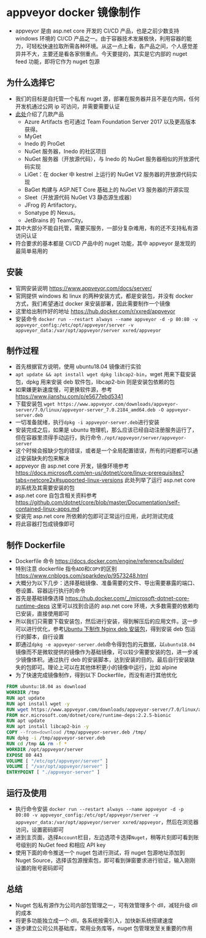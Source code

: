 # appveyor docker 镜像制作

- appveyor 是由 asp.net core 开发的 CI/CD 产品，也是之前少数支持 windows 环境的 CI/CD 产品之一。由于容器技术发展极快，利用容器的能力，可轻松快速拉取所需各种环境。从这一点上看，各产品之间，个人感觉差异并不大，主要还是看各家侧重点。今天要提的，其实是它内部的 nuget feed 功能，即将它作为 nuget 包源

## 为什么选择它

- 我们的目标是自托管一个私有 nuget 源，部署在服务器并且不是在内网，任何开发机通过公网 ip 可访问，并需要需要认证
- [此处](https://docs.microsoft.com/zh-cn/nuget/hosting-packages/overview)介绍了几款产品
  - Azure Artifacts 也可通过 Team Foundation Server 2017 以及更高版本获得。
  - MyGet
  - Inedo 的 ProGet
  - NuGet 服务器，Inedo 的社区项目
  - NuGet 服务器（开放源代码），与 Inedo 的 NuGet 服务器相似的开放源代码实现
  - LiGet：在 docker 中 kestrel 上运行的 NuGet V2 服务器的开放源代码实现
  - BaGet 构建与 ASP.NET Core 基础上的 NuGet V3 服务器的开源实现
  - Sleet（开放源代码 NuGet V3 静态源生成器）
  - JFrog 的 Artifactory。
  - Sonatype 的 Nexus。
  - JetBrains 的 TeamCity。
- 其中大部分不能自托管，需要买服务，一部分复杂难用，有的还不支持私有源访问认证
- 符合要求的基本都是 CI/CD 产品中的 nuget 功能，其中 appveyor 是发现的最简单易用的

## 安装

- 官网安装说明 https://www.appveyor.com/docs/server/
- 官网提供 windows 和 linux 的两种安装方式，都是安装包，并没有 docker 方式，我们希望通过 docker 来安装部署，因此需要制作一个镜像
- 这里给出制作好的地址 https://hub.docker.com/r/xxred/appveyor
- 安装命令 `docker run --restart always --name appveyor -d -p 80:80 -v appveyor_config:/etc/opt/appveyor/server -v appveyor_data:/var/opt/appveyor/server xxred/appveyor`

## 制作过程

- 首先根据官方说明，使用 ubuntu18.04 镜像进行实验
- `apt update && apt install wget dpkg libcap2-bin`，wget 用来下载安装包，dpkg 用来安装 deb 软件包，libcap2-bin 则是安装包依赖的包
- 如果嫌更新速度慢，可更换软件源，参考 https://www.jianshu.com/p/e5677ebd5341
- 下载安装包 `wget https://www.appveyor.com/downloads/appveyor-server/7.0/linux/appveyor-server_7.0.2184_amd64.deb -O appveyor-server.deb`
- 一切准备就绪，执行`dpkg -i appveyor-server.deb`进行安装
- 安装完成之后，如果是 ubuntu 物理机，那么应该已经自动注册服务运行了，但在容器里须得手动运行，执行命令`./opt/appveyor/server/appveyor-server`
- 这个时候会报缺少包的错误，或者是一个全局配置错误，所有的问题都可以通过安装缺失的包来解决
- appveyor 由 asp.net core 开发，镜像环境参考 https://docs.microsoft.com/en-us/dotnet/core/linux-prerequisites?tabs=netcore2x#supported-linux-versions 此处列举了运行 asp.net core 的系统及其需要安装的包
- asp.net core 自包含相关资料参考 https://github.com/dotnet/core/blob/master/Documentation/self-contained-linux-apps.md
- 安装完 asp.net core 所依赖的包即可正常运行应用，此时测试完成
- 将此容器打包成镜像即可

## 制作 Dockerfile

- Dockerfile 命令 https://docs.docker.com/engine/reference/builder/
- 特别注意 dockerfile 指令`ADD`和`COPY`的区别 https://www.cnblogs.com/sparkdev/p/9573248.html
- 大概分为以下几步：选择基础镜像、准备需要的文件、导出需要暴露的端口、卷设置、容器运行执行的命令
- 首先是基础镜像选择 https://hub.docker.com/_/microsoft-dotnet-core-runtime-deps 这里可以找到合适的 asp.net core 环境，大多数需要的依赖均已安装，直接使用即可
- 所以我们只需要下载安装包，然后进行安装，得到解压后的应用文件。这一步可以进行优化，参考[Ubuntu 下制作 Nginx deb 安装包](https://www.jianshu.com/p/beef99160219)，得到安装 deb 包运行的脚本，自行设置
- 即通过`dpkg -e appveyor-server.deb`命令得到包的元数据，以`ubuntu18.04`镜像而不是微软提供的镜像作为基础镜像，可以较少需要安装的包，进一步减少镜像体积。通过执行 deb 的安装脚本，达到安装的目的。最后自行安装缺失的包即可。理论上可以在其他体积更小的镜像中运行，比如 alpine
- 为了快速完成镜像制作，得到以下 Dockerfile，而没有进行其他优化

```Dockerfile
FROM ubuntu:18.04 as download
WORKDIR /tmp
RUN apt update
RUN apt install wget -y
RUN wget https://www.appveyor.com/downloads/appveyor-server/7.0/linux/appveyor-server_7.0.2184_amd64.deb -O appveyor-server.deb
FROM mcr.microsoft.com/dotnet/core/runtime-deps:2.2.5-bionic
RUN apt update
RUN apt install libcap2-bin -y
COPY --from=download /tmp/appveyor-server.deb /tmp/
RUN dpkg -i /tmp/appveyor-server.deb
RUN cd /tmp && rm -f *
WORKDIR /opt/appveyor/server
EXPOSE 80 443
VOLUME [ "/etc/opt/appveyor/server" ]
VOLUME [ "/var/opt/appveyor/server" ]
ENTRYPOINT [ "./appveyor-server" ]
```

## 运行及使用

- 执行命令安装 `docker run --restart always --name appveyor -d -p 80:80 -v appveyor_config:/etc/opt/appveyor/server -v appveyor_data:/var/opt/appveyor/server xxred/appveyor`，然后在浏览器访问，设置密码即可
- 进到主页面，选择`Account`栏目，左边选项卡选择`Nuget`，稍等片刻即可看到账号级别的 NuGet feed 和相应 API key
- 使用下面的命令推送一个 nuget 包进行测试，将 nuget 包源地址添加到 Nuget Source，选择该包源搜索包，即可看到弹窗要求进行验证，输入刚刚设置的账号密码即可

## 总结

- Nuget 包私有源作为公司内部包管理之一，可有效管理多个 dll，减轻升级 dll 的成本
- 将更多功能独立成一个 dll，各系统按需引入，加快新系统搭建速度
- 逐步建立公司公共基础库，常用业务库等，nuget 包管理发至关重要的作用
